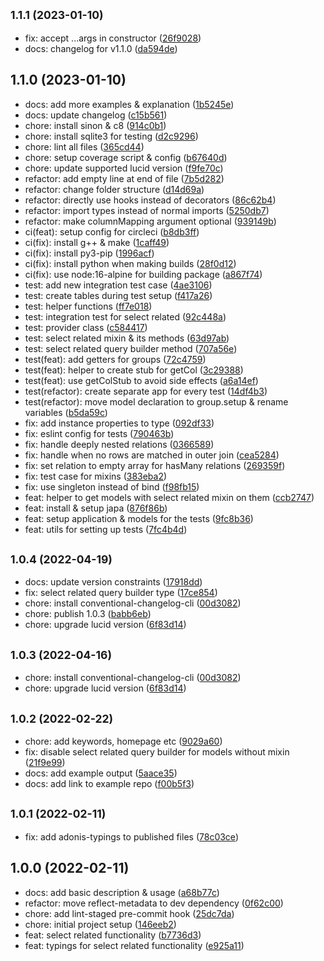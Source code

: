 ## <small>1.1.1 (2023-01-10)</small>

* fix: accept ...args in constructor ([26f9028](https://github.com/chirgjin/adonisjs-select-related/commit/26f9028))
* docs: changelog for v1.1.0 ([da594de](https://github.com/chirgjin/adonisjs-select-related/commit/da594de))



## 1.1.0 (2023-01-10)

* docs: add more examples & explanation ([1b5245e](https://github.com/chirgjin/adonisjs-select-related/commit/1b5245e))
* docs: update changelog ([c15b561](https://github.com/chirgjin/adonisjs-select-related/commit/c15b561))
* chore: install sinon & c8 ([914c0b1](https://github.com/chirgjin/adonisjs-select-related/commit/914c0b1))
* chore: install sqlite3 for testing ([d2c9296](https://github.com/chirgjin/adonisjs-select-related/commit/d2c9296))
* chore: lint all files ([365cd44](https://github.com/chirgjin/adonisjs-select-related/commit/365cd44))
* chore: setup coverage script & config ([b67640d](https://github.com/chirgjin/adonisjs-select-related/commit/b67640d))
* chore: update supported lucid version ([f9fe70c](https://github.com/chirgjin/adonisjs-select-related/commit/f9fe70c))
* refactor: add empty line at end of file ([7b5d282](https://github.com/chirgjin/adonisjs-select-related/commit/7b5d282))
* refactor: change folder structure ([d14d69a](https://github.com/chirgjin/adonisjs-select-related/commit/d14d69a))
* refactor: directly use hooks instead of decorators ([86c62b4](https://github.com/chirgjin/adonisjs-select-related/commit/86c62b4))
* refactor: import types instead of normal imports ([5250db7](https://github.com/chirgjin/adonisjs-select-related/commit/5250db7))
* refactor: make columnMapping argument optional ([939149b](https://github.com/chirgjin/adonisjs-select-related/commit/939149b))
* ci(feat): setup config for circleci ([b8db3ff](https://github.com/chirgjin/adonisjs-select-related/commit/b8db3ff))
* ci(fix): install g++ & make ([1caff49](https://github.com/chirgjin/adonisjs-select-related/commit/1caff49))
* ci(fix): install py3-pip ([1996acf](https://github.com/chirgjin/adonisjs-select-related/commit/1996acf))
* ci(fix): install python when making builds ([28f0d12](https://github.com/chirgjin/adonisjs-select-related/commit/28f0d12))
* ci(fix): use node:16-alpine for building package ([a867f74](https://github.com/chirgjin/adonisjs-select-related/commit/a867f74))
* test: add new integration test case ([4ae3106](https://github.com/chirgjin/adonisjs-select-related/commit/4ae3106))
* test: create tables during test setup ([f417a26](https://github.com/chirgjin/adonisjs-select-related/commit/f417a26))
* test: helper functions ([ff7e018](https://github.com/chirgjin/adonisjs-select-related/commit/ff7e018))
* test: integration test for select related ([92c448a](https://github.com/chirgjin/adonisjs-select-related/commit/92c448a))
* test: provider class ([c584417](https://github.com/chirgjin/adonisjs-select-related/commit/c584417))
* test: select related mixin & its methods ([63d97ab](https://github.com/chirgjin/adonisjs-select-related/commit/63d97ab))
* test: select related query builder method ([707a56e](https://github.com/chirgjin/adonisjs-select-related/commit/707a56e))
* test(feat): add getters for groups ([72c4759](https://github.com/chirgjin/adonisjs-select-related/commit/72c4759))
* test(feat): helper to create stub for getCol ([3c29388](https://github.com/chirgjin/adonisjs-select-related/commit/3c29388))
* test(feat): use getColStub to avoid side effects ([a6a14ef](https://github.com/chirgjin/adonisjs-select-related/commit/a6a14ef))
* test(refactor): create separate app for every test ([14df4b3](https://github.com/chirgjin/adonisjs-select-related/commit/14df4b3))
* test(refactor): move model declaration to group.setup & rename variables ([b5da59c](https://github.com/chirgjin/adonisjs-select-related/commit/b5da59c))
* fix: add instance properties to type ([092df33](https://github.com/chirgjin/adonisjs-select-related/commit/092df33))
* fix: eslint config for tests ([790463b](https://github.com/chirgjin/adonisjs-select-related/commit/790463b))
* fix: handle deeply nested relations ([0366589](https://github.com/chirgjin/adonisjs-select-related/commit/0366589))
* fix: handle when no rows are matched in outer join ([cea5284](https://github.com/chirgjin/adonisjs-select-related/commit/cea5284))
* fix: set relation to empty array for hasMany relations ([269359f](https://github.com/chirgjin/adonisjs-select-related/commit/269359f))
* fix: test case for mixins ([383eba2](https://github.com/chirgjin/adonisjs-select-related/commit/383eba2))
* fix: use singleton instead of bind ([f98fb15](https://github.com/chirgjin/adonisjs-select-related/commit/f98fb15))
* feat: helper to get models with select related mixin on them ([ccb2747](https://github.com/chirgjin/adonisjs-select-related/commit/ccb2747))
* feat: install & setup japa ([876f86b](https://github.com/chirgjin/adonisjs-select-related/commit/876f86b))
* feat: setup application & models for the tests ([9fc8b36](https://github.com/chirgjin/adonisjs-select-related/commit/9fc8b36))
* feat: utils for setting up tests ([7fc4b4d](https://github.com/chirgjin/adonisjs-select-related/commit/7fc4b4d))



## <small>1.0.4 (2022-04-19)</small>

* docs: update version constraints ([17918dd](https://github.com/chirgjin/adonisjs-select-related/commit/17918dd))
* fix: select related query builder type ([17ce854](https://github.com/chirgjin/adonisjs-select-related/commit/17ce854))
* chore: install conventional-changelog-cli ([00d3082](https://github.com/chirgjin/adonisjs-select-related/commit/00d3082))
* chore: publish 1.0.3 ([babb6eb](https://github.com/chirgjin/adonisjs-select-related/commit/babb6eb))
* chore: upgrade lucid version ([6f83d14](https://github.com/chirgjin/adonisjs-select-related/commit/6f83d14))



## <small>1.0.3 (2022-04-16)</small>

* chore: install conventional-changelog-cli ([00d3082](https://github.com/chirgjin/adonisjs-select-related/commit/00d3082))
* chore: upgrade lucid version ([6f83d14](https://github.com/chirgjin/adonisjs-select-related/commit/6f83d14))


## <small>1.0.2 (2022-02-22)</small>

* chore: add keywords, homepage etc ([9029a60](https://github.com/chirgjin/adonisjs-select-related/commit/9029a60))
* fix: disable select related query builder for models without mixin ([21f9e99](https://github.com/chirgjin/adonisjs-select-related/commit/21f9e99))
* docs: add example output ([5aace35](https://github.com/chirgjin/adonisjs-select-related/commit/5aace35))
* docs: add link to example repo ([f00b5f3](https://github.com/chirgjin/adonisjs-select-related/commit/f00b5f3))



## <small>1.0.1 (2022-02-11)</small>

* fix: add adonis-typings to published files ([78c03ce](https://chirgjin/commits/78c03ce))



## 1.0.0 (2022-02-11)

* docs: add basic description & usage ([a68b77c](https://chirgjin/commits/a68b77c))
* refactor: move reflect-metadata to dev dependency ([0f62c00](https://chirgjin/commits/0f62c00))
* chore: add lint-staged pre-commit hook ([25dc7da](https://chirgjin/commits/25dc7da))
* chore: initial project setup ([146eeb2](https://chirgjin/commits/146eeb2))
* feat: select related functionality ([b7736d3](https://chirgjin/commits/b7736d3))
* feat: typings for select related functionality ([e925a11](https://chirgjin/commits/e925a11))
